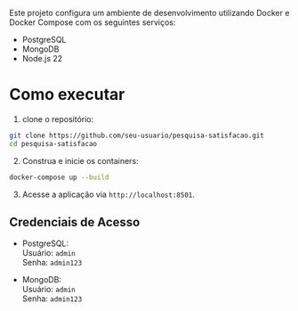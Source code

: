 Este projeto configura um ambiente de desenvolvimento utilizando Docker e Docker Compose com os seguintes serviços:

- PostgreSQL
- MongoDB
- Node.js 22
# Como executar

1. clone o repositório:

```bash
git clone https://github.com/seu-usuario/pesquisa-satisfacao.git
cd pesquisa-satisfacao
```

2. Construa e inicie os containers:

```bash
docker-compose up --build
```

3. Acesse a aplicação via `http://localhost:8501`.

## Credenciais de Acesso

- PostgreSQL:  
  Usuário: `admin`  
  Senha: `admin123`

- MongoDB:  
  Usuário: `admin`  
  Senha: `admin123`
